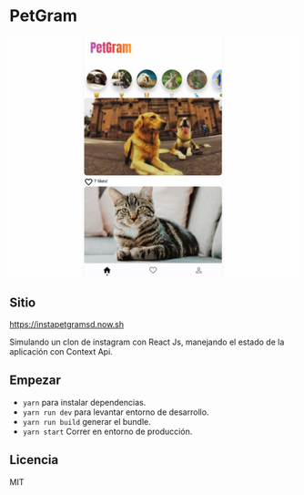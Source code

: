 # PetGram

![Captura de la App](./.readme-static/screen.png)


## Sitio

https://instapetgramsd.now.sh

Simulando un clon de instagram con React Js, manejando el estado de la aplicación con Context Api.

## Empezar 

* `yarn` para instalar dependencias.
* `yarn run dev` para levantar entorno de desarrollo.
* `yarn run build` generar el bundle.
* `yarn start` Correr en entorno de producción.

## Licencia

MIT

